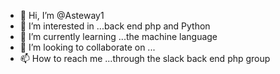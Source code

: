 - 👋 Hi, I’m @Asteway1
- 👀 I’m interested in ...back end php and Python
- 🌱 I’m currently learning ...the machine language
- 💞️ I’m looking to collaborate on ...
- 📫 How to reach me ...through the slack back end php group

<!---
Asteway1/Asteway1 is a ✨ special ✨ repository because its `README.md` (this file) appears on your GitHub profile.
You can click the Preview link to take a look at your changes.
--->
